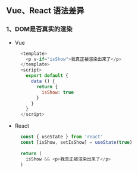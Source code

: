 ## Vue、React 语法差异

### 1、DOM是否真实的渲染
* Vue
  ```js
    <template>
      <p v-if="isShow">我真正被渲染出来了</p>
    </template>
    <script>
      export default {
        data () {
          return {
            isShow: true
          }
        }
      }
    </script>
  ```
* React
  ```js
    const { useState } from 'react'
    const [isShow, setIsShow] = useState(true)
    
    return (
      isShow && <p>我真正被渲染出来了</p>
    )
  ```